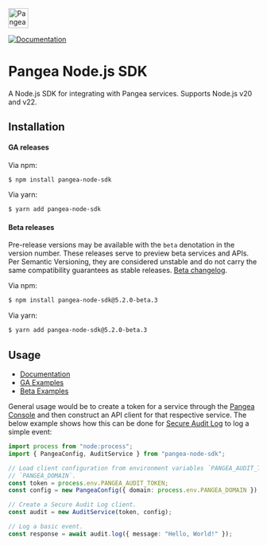 <a href="https://pangea.cloud?utm_source=github&utm_medium=node-sdk" target="_blank" rel="noopener noreferrer">
  <img src="https://pangea-marketing.s3.us-west-2.amazonaws.com/pangea-color.svg" alt="Pangea Logo" height="40" />
</a>

<br />

[![Documentation](https://img.shields.io/badge/documentation-pangea-blue?style=for-the-badge&labelColor=551B76)][Documentation]

# Pangea Node.js SDK

A Node.js SDK for integrating with Pangea services. Supports Node.js v20 and
v22.

## Installation

#### GA releases

Via npm:

```bash
$ npm install pangea-node-sdk
```

Via yarn:

```bash
$ yarn add pangea-node-sdk
```

<a name="beta-releases"></a>

#### Beta releases

Pre-release versions may be available with the `beta` denotation in the version
number. These releases serve to preview beta services and APIs. Per Semantic
Versioning, they are considered unstable and do not carry the same compatibility
guarantees as stable releases. [Beta changelog](https://github.com/pangeacyber/pangea-javascript/blob/beta/packages/pangea-node-sdk/CHANGELOG.md).

Via npm:

```bash
$ npm install pangea-node-sdk@5.2.0-beta.3
```

Via yarn:

```bash
$ yarn add pangea-node-sdk@5.2.0-beta.3
```

## Usage

- [Documentation][]
- [GA Examples][]
- [Beta Examples][]

General usage would be to create a token for a service through the
[Pangea Console][] and then construct an API client for that respective service.
The below example shows how this can be done for [Secure Audit Log][] to log a
simple event:

```typescript
import process from "node:process";
import { PangeaConfig, AuditService } from "pangea-node-sdk";

// Load client configuration from environment variables `PANGEA_AUDIT_TOKEN` and
// `PANGEA_DOMAIN`.
const token = process.env.PANGEA_AUDIT_TOKEN;
const config = new PangeaConfig({ domain: process.env.PANGEA_DOMAIN });

// Create a Secure Audit Log client.
const audit = new AuditService(token, config);

// Log a basic event.
const response = await audit.log({ message: "Hello, World!" });
```

[Documentation]: https://pangea.cloud/docs/sdk/js/
[GA Examples]: https://github.com/pangeacyber/pangea-javascript/tree/main/examples
[Beta Examples]: https://github.com/pangeacyber/pangea-javascript/tree/beta/examples
[Pangea Console]: https://console.pangea.cloud/
[Secure Audit Log]: https://pangea.cloud/docs/audit
